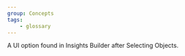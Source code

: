 ```yaml
---
group: Concepts
tags:
    - glossary
---
```

A UI option found in Insights Builder after Selecting Objects.